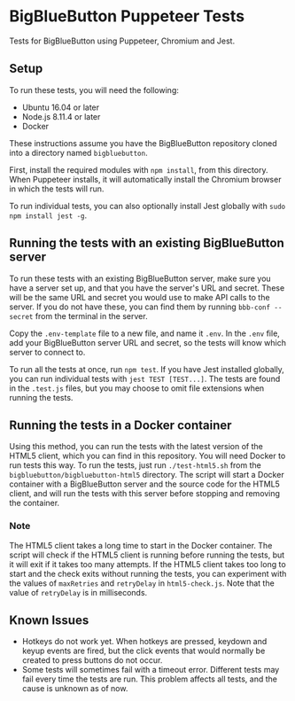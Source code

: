 # BigBlueButton Puppeteer Tests

Tests for BigBlueButton using Puppeteer, Chromium and Jest.

## Setup

To run these tests, you will need the following:
* Ubuntu 16.04 or later
* Node.js 8.11.4 or later
* Docker

These instructions assume you have the BigBlueButton repository cloned into a directory named `bigbluebutton`.

First, install the required modules with `npm install`, from this directory. When Puppeteer installs, it will automatically install the Chromium browser in which the tests will run.

To run individual tests, you can also optionally install Jest globally with `sudo npm install jest -g`.

## Running the tests with an existing BigBlueButton server

To run these tests with an existing BigBlueButton server, make sure you have a server set up, and that you have the server's URL and secret. These will be the same URL and secret you would use to make API calls to the server. If you do not have these, you can find them by running `bbb-conf --secret` from the terminal in the server.

Copy the `.env-template` file to a new file, and name it `.env`. In the `.env` file, add your BigBlueButton server URL and secret, so the tests will know which server to connect to.

To run all the tests at once, run `npm test`. If you have Jest installed globally, you can run individual tests with `jest TEST [TEST...]`. The tests are found in the `.test.js` files, but you may choose to omit file extensions when running the tests.

## Running the tests in a Docker container

Using this method, you can run the tests with the latest version of the HTML5 client, which you can find in this repository. You will need Docker to run tests this way. To run the tests, just run `./test-html5.sh` from the `bigbluebutton/bigbluebutton-html5` directory. The script will start a Docker container with a BigBlueButton server and the source code for the HTML5 client, and will run the tests with this server before stopping and removing the container.

### Note

The HTML5 client takes a long time to start in the Docker container. The script will check if the HTML5 client is running before running the tests, but it will exit if it takes too many attempts. If the HTML5 client takes too long to start and the check exits without running the tests, you can experiment with the values of `maxRetries` and `retryDelay` in `html5-check.js`. Note that the value of `retryDelay` is in milliseconds.

## Known Issues

* Hotkeys do not work yet. When hotkeys are pressed, keydown and keyup events are fired, but the click events that would normally be created to press buttons do not occur.
* Some tests will sometimes fail with a timeout error. Different tests may fail every time the tests are run. This problem affects all tests, and the cause is unknown as of now.